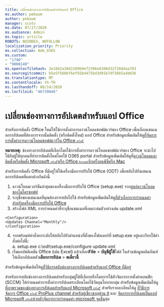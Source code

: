 ```yaml
---
title: เปลี่ยนช่องทางการอัปเดตสำหรับแอป Office
ms.author: pebaum
author: pebaum
manager: scotv
ms.date: 07/27/2020
ms.audience: Admin
ms.topic: article
ROBOTS: NOINDEX, NOFOLLOW
localization_priority: Priority
ms.collection: Adm_O365
ms.custom:
- "1740"
- "9000140"
ms.openlocfilehash: 3e1042a38d2289b9ef2396e8300d32f20ddaa703
ms.sourcegitcommit: b5e5f560bf6ef92b4475bd3d91b7df38b5a4b036
ms.translationtype: MT
ms.contentlocale: th-TH
ms.lasthandoff: 08/14/2020
ms.locfileid: "46739846"
---
```

# <a name="change-update-channels-for-office-apps"></a>เปลี่ยนช่องทางการอัปเดตสำหรับแอป Office

สำหรับการติดตั้ง Office ใหม่ให้ใช้การตั้งค่าการดาวน์โหลดซอฟต์แวร์ของ Office เพื่อเลือกแชนเนลการอัปเดตที่ต้องการจากนั้นติดตั้ง (หรือติดตั้งใหม่) แอป Office สำหรับข้อมูลเพิ่มเติมให้ดู[ที่จัดการการตั้งค่าการดาวน์โหลดซอฟต์แวร์ใน Office ๓๖๕](https://docs.microsoft.com/deployoffice/manage-software-download-settings-office-365) 

**หมายเหตุ:** ช่องทางการอัปเดตที่เลือกโดยใช้การตั้งค่าการดาวน์โหลดซอฟต์แวร์ของ Office จะนำไปใช้กับผู้ใช้ทุกคนที่ทำการติดตั้งใหม่โดยใช้ O365 portal สำหรับข้อมูลเพิ่มเติมให้ดูที่[ดาวน์โหลดและติดตั้งหรือติดตั้ง Microsoft ๓๖๕หรือ Office ๒๐๑๙อีกครั้งบนพีซีหรือ Mac](https://support.microsoft.com/office/download-and-install-or-reinstall-microsoft-365-or-office-2019-on-a-pc-or-mac-4414eaaf-0478-48be-9c42-23adc4716658)   

สำหรับการติดตั้ง Office ที่มีอยู่ให้ใช้เครื่องมือการปรับใช้ Office (ODT) เพื่อสลับไปยังแชนเนลการอัปเดตที่แตกต่างกันดังนี้  

1. ดาวน์โหลดเวอร์ชันล่าสุดของเครื่องมือการปรับใช้ Office (setup.exe) จาก[ศูนย์ดาวน์โหลดของไมโครซอฟท์](https://go.microsoft.com/fwlink/p/?LinkID=626065)
2. ระบุชื่อของแชนเนลที่คุณต้องการสลับไปใช้ สำหรับข้อมูลเพิ่มเติมให้ดู[ที่ตัวเลือกการกำหนดค่าสำหรับเครื่องมือการปรับใช้ Office](https://docs.microsoft.com/DeployOffice/configuration-options-for-the-office-2016-deployment-tool#channel-attribute-part-of-add-element)
3. สร้างไฟล์ XML การกำหนดค่าที่ระบุชื่อแชนเนลที่เหมาะสมตัวอย่างเช่น update.xml  

`<Configuration>`<br>
`<Updates Channel="Monthly"/>`<br>
`</Configuration>`<br>

4. จากพร้อมท์คำสั่งยกระดับให้สลับไปยังตำแหน่งที่ตั้งของโฟลเดอร์ที่ setup.exe อยู่และเรียกใช้คำสั่งต่อไปนี้:  
    a. setup.exe c:\odt\setup.exe/configure update.xml
5. เริ่มแอปพลิเคชัน Office (เช่น Excel) แล้วเลือก**File**  >  **บัญชีผู้ใช้**ไฟล์ ในส่วนข้อมูลผลิตภัณฑ์ให้เลือกอัปเดตตัว**เลือกการอัปเด**  >  **ตเดี๋ยวนี้**

สำหรับข้อมูลเพิ่มเติมให้ดู[ที่วิธีการสลับช่องทางการอัปเดตสำหรับแอป Office ที่มีอยู่](https://support.microsoft.com/help/3185078/how-to-switch-from-semi-annual-channel-to-monthly-channel) 

สำหรับการสลับช่องทางการอัปเดตสำหรับกลุ่มผู้ใช้ที่เลือกหรือโดยการใช้ตัวจัดการการตั้งค่าคอนฟิก (SCCM) ให้กำหนดค่าการตั้งค่าการอัปเดตระเบียนโดยใช้วัตถุนโยบายกลุ่ม สำหรับข้อมูลเพิ่มเติมให้ดู[ที่ภาพรวมของช่องทางการอัปเดตสำหรับแอป Microsoft ๓๖๕](https://docs.microsoft.com/deployoffice/overview-update-channels#group-policy) สำหรับรายละเอียดให้ดู [ที่วิธีการจัดการ Office ๓๖๕ ProPlus channel สำหรับผู้เชี่ยวชาญด้าน it](https://techcommunity.microsoft.com/t5/office-365-blog/how-to-manage-office-365-proplus-channels-for-it-pros/ba-p/795813) และ [จัดการการอัปเดตเป็นแอป Microsoft ๓๖๕ด้วยตัวจัดการการกำหนดค่า microsoft จุดสิ้น](https://docs.microsoft.com/deployoffice/manage-microsoft-365-apps-updates-configuration-manager)สุด